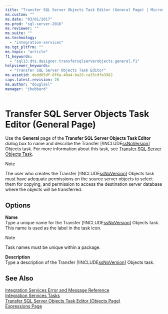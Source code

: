 ```yaml
---
title: "Transfer SQL Server Objects Task Editor (General Page) | Microsoft Docs"
ms.custom: ""
ms.date: "03/01/2017"
ms.prod: "sql-server-2016"
ms.reviewer: ""
ms.suite: ""
ms.technology: 
  - "integration-services"
ms.tgt_pltfrm: ""
ms.topic: "article"
f1_keywords: 
  - "sql13.dts.designer.transfersqlserverobjects.general.f1"
helpviewer_keywords: 
  - "Transfer SQL Server Objects Task Editor"
ms.assetid: dedd85df-8f6a-40a4-ba28-ca35cdfa3982
caps.latest.revision: 26
ms.author: "douglasl"
manager: "jhubbard"
---
```

# Transfer SQL Server Objects Task Editor (General Page)
  Use the **General** page of the **Transfer SQL Server Objects Task Editor** dialog box to name and describe the Transfer [!INCLUDE[ssNoVersion](../../advanced-analytics/r-services/includes/ssnoversion-md.md)] Objects task. For more information about this task, see [Transfer SQL Server Objects Task](../../integration-services/control-flow/transfer-sql-server-objects-task.md).  
  
> [!NOTE]  
>  The user who creates the Transfer [!INCLUDE[ssNoVersion](../../advanced-analytics/r-services/includes/ssnoversion-md.md)] Objects task must have adequate permissions on the source server objects to select them for copying, and permission to access the destination server database where the objects will be transferred.  
  
## Options  
 **Name**  
 Type a unique name for the Transfer [!INCLUDE[ssNoVersion](../../advanced-analytics/r-services/includes/ssnoversion-md.md)] Objects task. This name is used as the label in the task icon.  
  
> [!NOTE]  
>  Task names must be unique within a package.  
  
 **Description**  
 Type a description of the Transfer [!INCLUDE[ssNoVersion](../../advanced-analytics/r-services/includes/ssnoversion-md.md)] Objects task.  
  
## See Also  
 [Integration Services Error and Message Reference](../../integration-services/integration-services-error-and-message-reference.md)   
 [Integration Services Tasks](../../integration-services/control-flow/integration-services-tasks.md)   
 [Transfer SQL Server Objects Task Editor &#40;Objects Page&#41;](../../integration-services/control-flow/transfer-sql-server-objects-task-editor-objects-page.md)   
 [Expressions Page](../../integration-services/expressions/expressions-page.md)  
  
  